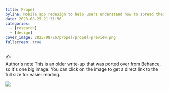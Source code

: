 ```yaml
---
title: Propel
byline: Mobile app redesign to help users understand how to spread their EBT through a month
date: 2023-08-25 21:31:56
categories:
  - [research]
  - [design]
cover_image: 2023/08/26/propel/propel-preview.png
fullscreen: true
---
```


<div class="alert">
  <div class="alert-inner">
    <div class="alert-icon">
      ✍️
    </div>
    <div class="alert-gutter"></div>
    <div class="alert-copy">
      <span class="alert-copy-title">Author's note</span>
      <span class="alert-copy-body">This is an older write-up that was ported over from Behance, so it's one big image. You can click on the image to get a direct link to the full size for easier reading.</span>
    </div>
  </div>
</div>

[![](propel.jpg)](propel.jpg)
